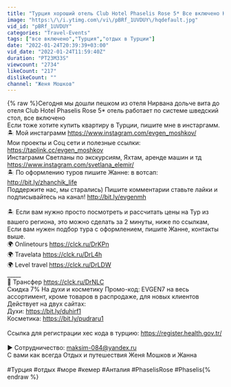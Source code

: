 ```yaml
---
title: "Турция хороший отель Club Hotel Phaselis Rose 5* Все включено Кемер Текирова, отдых"
image: "https:\/\/i.ytimg.com\/vi\/pBRf_1UVDUY\/hqdefault.jpg"
vid_id: "pBRf_1UVDUY"
categories: "Travel-Events"
tags: ["все включено","Турция","отдых в Турции"]
date: "2022-01-24T20:39:39+03:00"
vid_date: "2022-01-24T11:59:40Z"
duration: "PT23M33S"
viewcount: "2734"
likeCount: "217"
dislikeCount: ""
channel: "Женя Мошков"
---
```

{% raw %}Сегодня мы дошли пешком из отеля Нирвана дольче вита до отеля Club Hotel Phaselis Rose 5* отель работает по системе шведский стол, все включено<br />Если тоже хотите купить квартиру в Турции, пишите мне в инстаргамм. <br />🏝 Мой инстаграмм <a rel="nofollow" target="blank" href="https://www.instagram.com/evgen_moshkov/">https://www.instagram.com/evgen_moshkov/</a><br />Мои проекты и Соц сети и полезные ссылки: <a rel="nofollow" target="blank" href="https://taplink.cc/evgen_moshkov">https://taplink.cc/evgen_moshkov</a> <br />Инстаграмм Светланы по экскурсиям, Яхтам, аренде машин и тд <a rel="nofollow" target="blank" href="https://www.instagram.com/svetlana_elemir/">https://www.instagram.com/svetlana_elemir/</a>  <br />🏝 По оформлению туров пишите Жанне: в вотсап: <a rel="nofollow" target="blank" href="http://bit.ly/zhanchik_life">http://bit.ly/zhanchik_life</a> <br />Поддержите нас, мы старались) Пишите комментарии ставьте лайки и подписывайтесь на канал! <a rel="nofollow" target="blank" href="http://bit.ly/evgenmh">http://bit.ly/evgenmh</a> <br /><br />🏝 Если вам нужно просто посмотреть и рассчитать цены на Тур из вашего региона, это можно сделать за 2 минуты, ниже по ссылкам, Если вам нужен подбор тура с оформлением, пишите Жанне, контакты выше. <br />🌍 Onlinetours <a rel="nofollow" target="blank" href="https://clck.ru/DrKPn">https://clck.ru/DrKPn</a><br />🌍 Travelata <a rel="nofollow" target="blank" href="https://clck.ru/DrL4h">https://clck.ru/DrL4h</a><br />🌍 Level travel <a rel="nofollow" target="blank" href="https://clck.ru/DrLDW">https://clck.ru/DrLDW</a> <br />_____<br />🚐 Трансфер <a rel="nofollow" target="blank" href="https://clck.ru/DrNLC">https://clck.ru/DrNLC</a> <br />Скидка 7% На духи и косметику Промо-код: EVGEN7 на весь ассортимент, кроме товаров в распродаже, для новых клиентов<br />Действует на двух сайтах: <br />Духи: <a rel="nofollow" target="blank" href="https://bit.ly/duhirf1">https://bit.ly/duhirf1</a><br />Косметика: <a rel="nofollow" target="blank" href="https://bit.ly/pudraru1">https://bit.ly/pudraru1</a><br /><br />Ссылка для регистрации хес кода в турцию: <a rel="nofollow" target="blank" href="https://register.health.gov.tr/">https://register.health.gov.tr/</a><br /><br />► Сотрудничество: maksim-084@yandex.ru<br />С вами как всегда Отдых и путешествия Женя Мошков и Жанна<br /><br />#Турция #отдых #море #кемер #Анталия #PhaselisRose #Phaselis{% endraw %}
